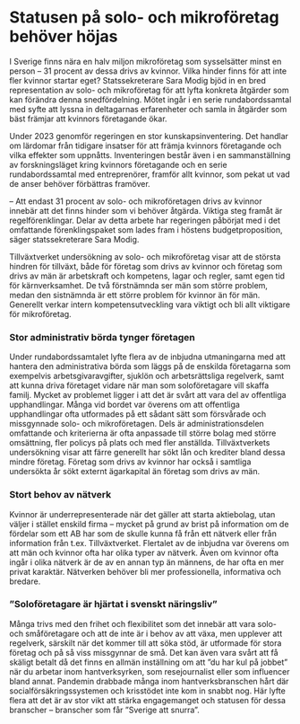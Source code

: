 # Statusen på solo- och mikroföretag behöver höjas

I Sverige finns nära en halv miljon mikroföretag som sysselsätter minst en person – 31 procent av dessa drivs av kvinnor. Vilka hinder finns för att inte fler kvinnor startar eget? Statssekreterare Sara Modig bjöd in en bred representation av solo\- och mikroföretag för att lyfta konkreta åtgärder som kan förändra denna snedfördelning. Mötet ingår i en serie rundabordssamtal med syfte att lyssna in deltagarnas erfarenheter och samla in åtgärder som bäst främjar att kvinnors företagande ökar.


Under 2023 genomför regeringen en stor kunskapsinventering. Det handlar om lärdomar från tidigare insatser för att främja kvinnors företagande och vilka effekter som uppnåtts. Inventeringen består även i en sammanställning av forskningsläget kring kvinnors företagande och en serie rundabordssamtal med entreprenörer, framför allt kvinnor, som pekat ut vad de anser behöver förbättras framöver.

– Att endast 31 procent av solo\- och mikroföretagen drivs av kvinnor innebär att det finns hinder som vi behöver åtgärda. Viktiga steg framåt är regelförenklingar. Delar av detta arbete har regeringen påbörjat med i det omfattande förenklingspaket som lades fram i höstens budgetproposition, säger statssekreterare Sara Modig.

Tillväxtverket undersökning av solo\- och mikroföretag visar att de största hindren för tillväxt, både för företag som drivs av kvinnor och företag som drivs av män är arbetskraft och kompetens, lagar och regler, samt egen tid för kärnverksamhet. De två förstnämnda ser män som större problem, medan den sistnämnda är ett större problem för kvinnor än för män. Generellt verkar intern kompetensutveckling vara viktigt och bli allt viktigare för mikroföretag.

### Stor administrativ börda tynger företagen

Under rundabordssamtalet lyfte flera av de inbjudna utmaningarna med att hantera den administrativa börda som läggs på de enskilda företagarna som exempelvis arbetsgivaravgifter, sjuklön och arbetsrättsliga regelverk, samt att kunna driva företaget vidare när man som soloföretagare vill skaffa familj. Mycket av problemet ligger i att det är svårt att vara del av offentliga upphandlingar. Många vid bordet var överens om att offentliga upphandlingar ofta utformades på ett sådant sätt som försvårade och missgynnade solo\- och mikroföretagen. Dels är administrationsdelen omfattande och kriterierna är ofta anpassade till större bolag med större omsättning, fler policys på plats och med fler anställda. Tillväxtverkets undersökning visar att färre generellt har sökt lån och krediter bland dessa mindre företag. Företag som drivs av kvinnor har också i samtliga undersökta år sökt externt ägarkapital än företag som drivs av män.

### Stort behov av nätverk

Kvinnor är underrepresenterade när det gäller att starta aktiebolag, utan väljer i stället enskild firma – mycket på grund av brist på information om de fördelar som ett AB har som de skulle kunna få från ett nätverk eller från information från t.ex. Tillväxtverket. Flertalet av de inbjudna var överens om att män och kvinnor ofta har olika typer av nätverk. Även om kvinnor ofta ingår i olika nätverk är de av en annan typ än männens, de har ofta en mer privat karaktär. Nätverken behöver bli mer professionella, informativa och bredare.

### ”Soloföretagare är hjärtat i svenskt näringsliv”

Många trivs med den frihet och flexibilitet som det innebär att vara solo\- och småföretagare och att de inte är i behov av att växa, men upplever att regelverk, särskilt när det kommer till att söka stöd, är utformade för stora företag och på så viss missgynnar de små. Det kan även vara svårt att få skäligt betalt då det finns en allmän inställning om att ”du har kul på jobbet” när du arbetar inom hantverksyrken, som resejournalist eller som influencer bland annat. Pandemin drabbade många inom hantverksbranschen hårt där socialförsäkringssystemen och krisstödet inte kom in snabbt nog. Här lyfte flera att det är av stor vikt att stärka engagemanget och statusen för dessa branscher – branscher som får ”Sverige att snurra”.
